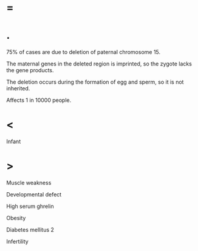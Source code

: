 # =

# .

75% of cases are due to deletion of paternal chromosome 15.

The maternal genes in the deleted region is imprinted, so the zygote lacks the gene products.

The deletion occurs during the formation of egg and sperm, so it is not inherited.

Affects 1 in 10000 people.

# <

Infant

# >

Muscle weakness

Developmental defect

High serum ghrelin

Obesity

Diabetes mellitus 2

Infertility
